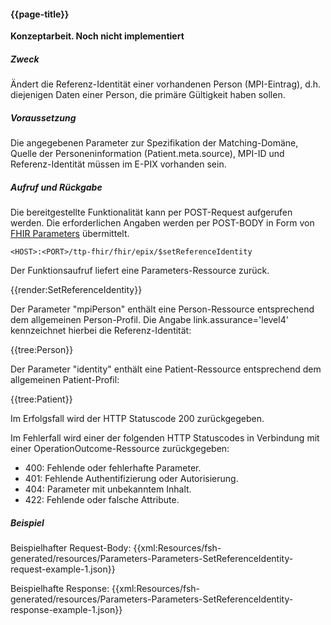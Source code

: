 #### {{page-title}}
**Konzeptarbeit. Noch nicht implementiert**

##### **Zweck**
Ändert die Referenz-Identität einer vorhandenen Person (MPI-Eintrag), d.h. diejenigen Daten einer Person, die primäre Gültigkeit haben sollen.

##### **Voraussetzung**
Die angegebenen Parameter zur Spezifikation der Matching-Domäne, Quelle der Personeninformation (Patient.meta.source), MPI-ID und Referenz-Identität müssen im E-PIX vorhanden sein.

##### **Aufruf und Rückgabe**
Die bereitgestellte Funktionalität kann per POST-Request aufgerufen werden. Die erforderlichen Angaben werden per POST-BODY in Form von [FHIR Parameters](https://www.hl7.org/fhir/parameters.html) übermittelt.

`<HOST>:<PORT>/ttp-fhir/fhir/epix/$setReferenceIdentity`

Der Funktionsaufruf liefert eine Parameters-Ressource zurück.

{{render:SetReferenceIdentity}}

Der Parameter "mpiPerson" enthält eine Person-Ressource entsprechend dem allgemeinen Person-Profil. Die Angabe link.assurance='level4' kennzeichnet hierbei die Referenz-Identität:

{{tree:Person}}

Der Parameter "identity" enthält eine Patient-Ressource entsprechend dem allgemeinen Patient-Profil:

{{tree:Patient}}

Im Erfolgsfall wird der HTTP Statuscode 200 zurückgegeben.

Im Fehlerfall wird einer der folgenden HTTP Statuscodes in Verbindung mit einer OperationOutcome-Ressource zurückgegeben:
* 400: Fehlende oder fehlerhafte Parameter.
* 401: Fehlende Authentifizierung oder Autorisierung.
* 404: Parameter mit unbekanntem Inhalt.
* 422: Fehlende oder falsche Attribute.

##### **Beispiel**
Beispielhafter Request-Body:
{{xml:Resources/fsh-generated/resources/Parameters-Parameters-SetReferenceIdentity-request-example-1.json}}

Beispielhafte Response:
{{xml:Resources/fsh-generated/resources/Parameters-Parameters-SetReferenceIdentity-response-example-1.json}}
